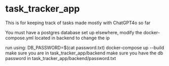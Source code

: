 # task_tracker_app
This is for keeping track of tasks
made mostly with ChatGPT4o so far

You must have a postgres database set up elsewhere, modify the docker-compose.yml located in backend to change the ip

run using: DB_PASSWORD=$(cat password.txt) docker-compose up --build
make sure you are in task_tracker_app/backend
make sure you have the db password in task_tracker_app/backend/password.txt
